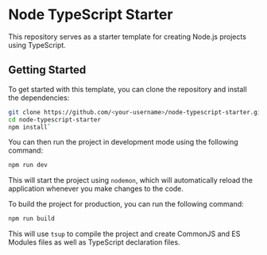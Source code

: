 # Node TypeScript Starter

This repository serves as a starter template for creating Node.js projects using TypeScript.

## Getting Started

To get started with this template, you can clone the repository and install the dependencies:

```bash
git clone https://github.com/<your-username>/node-typescript-starter.git
cd node-typescript-starter
npm install`
```

You can then run the project in development mode using the following command:

```bash
npm run dev
```

This will start the project using `nodemon`, which will automatically reload the application whenever you make changes to the code.

To build the project for production, you can run the following command:

```bash
npm run build
```

This will use `tsup` to compile the project and create CommonJS and ES Modules files as well as TypeScript declaration files.
